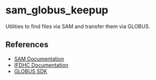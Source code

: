 # sam_globus_keepup

Utilities to find files via SAM and transfer them via GLOBUS.

## References

- [SAM Documentation](https://cdcvs.fnal.gov/redmine/projects/sam/wiki)
- [IFDHC Documentation](https://cdcvs.fnal.gov/redmine/projects/ifdhc/wiki)
- [GLOBUS SDK](https://globus-sdk-python.readthedocs.io/en/stable/index.html)

